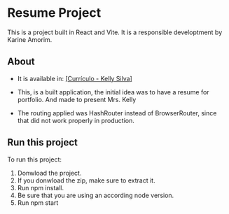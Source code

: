 
# Resume Project

This is a project built in React and Vite. It is a responsible developtment by Karine Amorim.

## About

- It is available in: [[Currículo - Kelly Silva]](https://kelly-cristina-da-silva.vercel.app)

- This, is a built application, the initial idea was to have a resume for portfolio. And made to present Mrs. Kelly

- The routing applied was HashRouter instead of BrowserRouter, since that did not work properly in production. 

## Run this project

To run this project:

1. Donwload the project.
2. If you donwload the zip, make sure to extract it.
3. Run npm install.
4. Be sure that you are using an according node version.
5. Run npm start